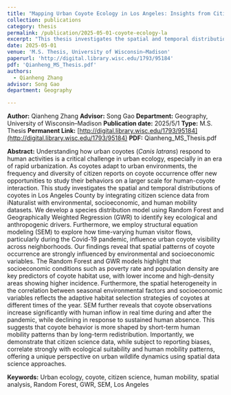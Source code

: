 ```yaml
---
title: "Mapping Urban Coyote Ecology in Los Angeles: Insights from Citizen Science and Human Mobility Data"
collection: publications
category: thesis
permalink: /publication/2025-05-01-coyote-ecology-la
excerpt: "This thesis investigates the spatial and temporal distributions of urban coyotes in Los Angeles County by integrating citizen science data from iNaturalist with environmental, socioeconomic, and human mobility datasets. Using Random Forest, Geographically Weighted Regression, and structural equation modeling, the study reveals how ecological and anthropogenic factors, including real-time human mobility during the Covid-19 pandemic, shape coyote occurrence and visibility across neighborhoods. <br/> <img src='/images/paper7.png' style='width:500px; height:300px;'>"
date: 2025-05-01
venue: 'M.S. Thesis, University of Wisconsin–Madison'
paperurl: 'http://digital.library.wisc.edu/1793/95184'
pdf: 'Qianheng_MS_Thesis.pdf'
authors:
  - Qianheng Zhang
advisor: Song Gao
department: Geography

---
```


**Author:** Qianheng Zhang
**Advisor:** Song Gao
**Department:** Geography, University of Wisconsin–Madison
**Publication date:** 2025/5/1
**Type:** M.S. Thesis
**Permanent Link:** [http://digital.library.wisc.edu/1793/95184](http://digital.library.wisc.edu/1793/95184)
**PDF:** Qianheng_MS_Thesis.pdf

**Abstract:**
Understanding how urban coyotes (*Canis latrans*) respond to human activities is a critical challenge in urban ecology, especially in an era of rapid urbanization. As coyotes adapt to urban environments, the frequency and diversity of citizen reports on coyote occurrence offer new opportunities to study their behaviors on a larger scale for human-coyote interaction. This study investigates the spatial and temporal distributions of coyotes in Los Angeles County by integrating citizen science data from iNaturalist with environmental, socioeconomic, and human mobility datasets. We develop a species distribution model using Random Forest and Geographically Weighted Regression (GWR) to identify key ecological and anthropogenic drivers. Furthermore, we employ structural equation modeling (SEM) to explore how time-varying human visitor flows, particularly during the Covid-19 pandemic, influence urban coyote visibility across neighborhoods. Our findings reveal that spatial patterns of coyote occurrence are strongly influenced by environmental and socioeconomic variables. The Random Forest and GWR models highlight that socioeconomic conditions such as poverty rate and population density are key predictors of coyote habitat use, with lower income and high-density areas showing higher incidence. Furthermore, the spatial heterogeneity in the correlation between seasonal environmental factors and socioeconomic variables reflects the adaptive habitat selection strategies of coyotes at different times of the year. SEM further reveals that coyote observations increase significantly with human inflow in real time during and after the pandemic, while declining in response to sustained human absence. This suggests that coyote behavior is more shaped by short-term human mobility patterns than by long-term redistribution. Importantly, we demonstrate that citizen science data, while subject to reporting biases, correlate strongly with ecological suitability and human mobility patterns, offering a unique perspective on urban wildlife dynamics using spatial data science approaches.

**Keywords:** Urban ecology, coyote, citizen science, human mobility, spatial analysis, Random Forest, GWR, SEM, Los Angeles
